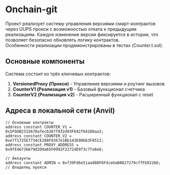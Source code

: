 # Onchain-git

Проект реализует систему управления версиями смарт-контрактов через UUPS прокси с возможностью отката к предыдущим реализациям. Каждое изменение версии фиксируется в истории, что позволяет безопасно обновлять логику контрактов.  
Особенности реализации продемонстрированы в тестах (Counter.t.sol).

## Основные компоненты

Система состоит из трёх ключевых контрактов:

1. **VersionedProxy (Прокси)** - Управление версиями и роутинг вызовов
2. **CounterV1 (Реализация v1)** - Базовый функционал счетчика
3. **CounterV2 (Реализация v2)** - Расширенный функционал с reset

## Адреса в локальной сети (Anvil)

```solidity
// Основные контракты
address constant COUNTER_V1 = 0x5FbDB2315678afecb367f032d93F642f64180aa3;
address constant COUNTER_V2 = 0xe7f1725E7734CE288F8367e1Bb143E90bb3F0512;
address constant PROXY_ADDRESS = 0x9fE46736679d2D9a65F0992F2272dE9f3c7fa6e0;

// Аккаунты
address constant ADMIN = 0xf39Fd6e51aad88F6F4ce6aB8827279cffFb92266; // Владелец прокси